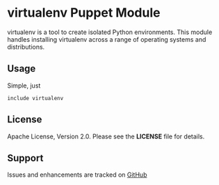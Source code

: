 # virtualenv Puppet Module

virtualenv is a tool to create isolated Python environments. This module
handles installing virtualenv across a range of operating systems and
distributions.

## Usage

Simple, just

```puppet
include virtualenv
```

## License

Apache License, Version 2.0. Please see the **LICENSE** file for details.

## Support

Issues and enhancements are tracked on
[GitHub](https://github.com/dustinrc/puppet-virtualenv/issues)
